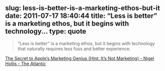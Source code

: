 slug: less-is-better-is-a-marketing-ethos-but-it
date: 2011-07-17 18:40:44
title: “Less is better” is a marketing ethos, but it begins with technology...
type: quote
---

> “Less is better” is a marketing ethos, but it begins with technology that naturally requires less fuss and better experience.

[The Secret to Apple’s Marketing Genius (Hint: It’s Not Marketing) - Nigel Hollis - The Atlantic](http://www.theatlantic.com/business/archive/2011/07/the-secret-to-apples-marketing-genius-hint-its-not-marketing/241724/)
